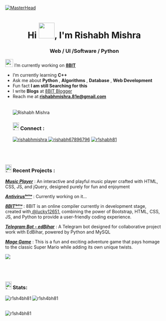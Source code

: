   [![MasterHead](https://developers.giphy.com/branch/master/static/api-512d36c09662682717108a38bbb5c57d.gif)](https://portfolio8103.netlify.app/)
<h1 align="center"><div class="desktop-only">Hi <img src="https://blog.joypixels.com/content/images/2019/06/waving_hand_sign_1024.gif" style="width:50px; height:50px;">, I'm Rishabh Mishra </h1>
<h3 align="center">Web / UI /Software / Python </h3>


<!--<img src="https://cdn.dribbble.com/users/330915/screenshots/3587000/10_coding_dribbble.gif" align="right" width="400">-->


<img src="https://th.bing.com/th/id/R.96daba46896e2486d68dff1cbbd06363?rik=QzFh8TSi4BEC9A&riu=http%3a%2f%2fbestanimations.com%2fScience%2fGears%2floadinggears%2floading-gears-animation-13-2.gif&ehk=0ddRVTtroRyC71VRWYH06aPJejim5zcC2OtdOU4wxOs%3d&risl=&pid=ImgRaw&r=0" style="width: 25px; height: 25px;"> I’m currently working on **[8BIT](https://github.com/R1SH4BH81/8BIT)**

- I’m currently learning **C++** <br>
- Ask me about **Python** , **Algorithms** , **Database** , **Web Development** <br>
- Fun fact **I am still Searching for this** <br>
- I write **Blogs** at <a href="https://8bit81.blogspot.com/">8BIT Blogger</a>
- Reach me at **<rishabhmishra.81e@gmail.com>** <br>
  <br><br> 
   <img src="https://komarev.com/ghpvc/?username=r1sh4bh81&label=Profile%20views&color=0e75b6&style=flat" alt="Rishabh Mishra" /><br>
   <h3><img src="https://orig00.deviantart.net/a4fc/f/2015/272/2/b/fire_animation___test___by_silversmicee-d9bdp4u.png" alt="Image" style="width: 20px; height: 25px;"> Connect :</h3>
  <a href="https://codepen.io/rishabhmishra" target="blank"><img src="https://img.shields.io/twitter/follow/r1shabhmishra?logo=codepen&style=for-the-badge" alt="rishabhmishra" />
    <a href="https://twitter.com/rishabh67896796" target="blank"><img src="https://img.shields.io/twitter/follow/rishabh67896796?logo=twitter&style=for-the-badge" alt="rishabh67896796" /></a>
    <a href="https://linkedin.com/in/r1shabh81" target="blank"><img src="https://img.shields.io/twitter/follow/r1shabh81?logo=linkedin&style=for-the-badge" alt="r1shabh81" /></a>

<br><br>
<h3> <img src="https://orig00.deviantart.net/a4fc/f/2015/272/2/b/fire_animation___test___by_silversmicee-d9bdp4u.png" alt="Image" style="width: 20px; height: 25px;"> Recent Projects :</h3>
<p><a href="https://musicplayer81.netlify.app/"><b><i>Music Player</i></b></a> : An interactive and playful music player crafted with HTML, CSS, JS, and jQuery, designed purely for fun and enjoyment</p>
<p><a href="https://replit.com/@RishabhMishra18/antivirus#main.py"><b><i>Antivirusᵇᵉᵗᵃ</i></b></a> : Currently working on it...</p>
<p><a href="https://compiler81.netlify.app/"><b><i>8BITᵇᵉᵗᵃ</i></b></a> : 8BIT is an online compiler currently in development stage, created with<a href="https://github.com/lucky12651"> @lucky12651</a>, combining the power of Bootstrap, HTML, CSS, JS, and Python to provide a user-friendly coding experience. </p>
<p><a href="https://t.me/edBiharBot"><b><i>Telegram Bot - edBihar</i></b></a> : A Telegram bot designed for collaborative project work with EdBihar, powered by Python and MySQL</p>
<p><a href="https://r1sh4bh81.github.io/magegame/"><b><i>Mage Game</i></b></a> : This is a fun and exciting adventure game that pays homage to the classic Super Mario while adding its own unique twists.</p>
<p><img src="https://image.ibb.co/kHHeny/hor_line.png"></p>
<br><br><h3><img src="https://orig00.deviantart.net/a4fc/f/2015/272/2/b/fire_animation___test___by_silversmicee-d9bdp4u.png" alt="Image" style="width: 20px; height: 25px;"> Stats:</h3>
<p><img align="left" src="https://github-readme-stats.vercel.app/api/top-langs?username=r1sh4bh81&show_icons=true&locale=en&layout=compact" alt="r1sh4bh81" /></p>

<div><img align="center" src="https://github-readme-stats.vercel.app/api?username=r1sh4bh81&show_icons=true&locale=en" alt="r1sh4bh81" /></div><br>

<p><img  src="https://github-readme-streak-stats.herokuapp.com/?user=r1sh4bh81&" alt="r1sh4bh81" /></p><br>

</body>
